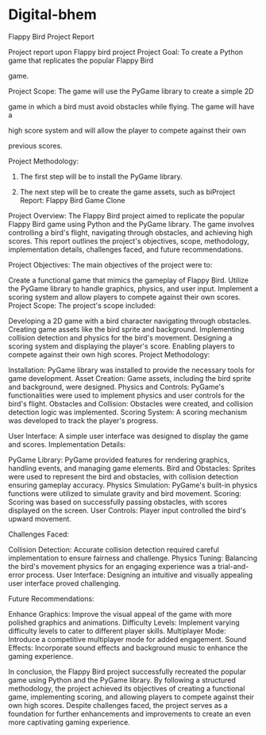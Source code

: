 # Digital-bhem

Flappy Bird Project Report


Project report upon Flappy bird project 
Project Goal: To create a Python game that replicates the popular Flappy Bird

game.

Project Scope: The game will use the PyGame library to create a simple 2D

game in which a bird must avoid obstacles while flying. The game will have a

high score system and will allow the player to compete against their own

previous scores.

Project Methodology:

1. The first step will be to install the PyGame library.

2. The next step will be to create the game assets, such as biProject Report: Flappy Bird Game Clone

Project Overview:
The Flappy Bird project aimed to replicate the popular Flappy Bird game using Python and the PyGame library. The game involves controlling a bird's flight, navigating through obstacles, and achieving high scores. This report outlines the project's objectives, scope, methodology, implementation details, challenges faced, and future recommendations.

Project Objectives:
The main objectives of the project were to:

Create a functional game that mimics the gameplay of Flappy Bird.
Utilize the PyGame library to handle graphics, physics, and user input.
Implement a scoring system and allow players to compete against their own scores.
Project Scope:
The project's scope included:

Developing a 2D game with a bird character navigating through obstacles.
Creating game assets like the bird sprite and background.
Implementing collision detection and physics for the bird's movement.
Designing a scoring system and displaying the player's score.
Enabling players to compete against their own high scores.
Project Methodology:

Installation: PyGame library was installed to provide the necessary tools for game development.
Asset Creation: Game assets, including the bird sprite and background, were designed.
Physics and Controls: PyGame's functionalities were used to implement physics and user controls for the bird's flight.
Obstacles and Collision: Obstacles were created, and collision detection logic was implemented.
Scoring System: A scoring mechanism was developed to track the player's progress.


User Interface: A simple user interface was designed to display the game and scores.
Implementation Details:



PyGame Library: PyGame provided features for rendering graphics, handling events, and managing game elements.
Bird and Obstacles: Sprites were used to represent the bird and obstacles, with collision detection ensuring gameplay accuracy.
Physics Simulation: PyGame's built-in physics functions were utilized to simulate gravity and bird movement.
Scoring: Scoring was based on successfully passing obstacles, with scores displayed on the screen.
User Controls: Player input controlled the bird's upward movement.


Challenges Faced:

Collision Detection: Accurate collision detection required careful implementation to ensure fairness and challenge.
Physics Tuning: Balancing the bird's movement physics for an engaging experience was a trial-and-error process.
User Interface: Designing an intuitive and visually appealing user interface proved challenging.

Future Recommendations:

Enhance Graphics: Improve the visual appeal of the game with more polished graphics and animations.
Difficulty Levels: Implement varying difficulty levels to cater to different player skills.
Multiplayer Mode: Introduce a competitive multiplayer mode for added engagement.
Sound Effects: Incorporate sound effects and background music to enhance the gaming experience.


In conclusion, the Flappy Bird project successfully recreated the popular game using Python and the PyGame library. By following a structured methodology, the project achieved its objectives of creating a functional game, implementing scoring, and allowing players to compete against their own high scores. Despite challenges faced, the project serves as a foundation for further enhancements and improvements to create an even more captivating gaming experience.





